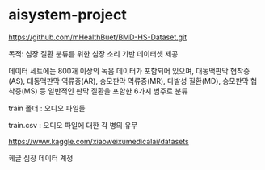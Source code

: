 # aisystem-project


https://github.com/mHealthBuet/BMD-HS-Dataset.git

목적: 심장 질환 분류를 위한 심장 소리 기반 데이터셋 제공

데이터 세트에는 800개 이상의 녹음 데이터가 포함되어 있으며, 대동맥판막 협착증(AS), 대동맥판막 역류증(AR), 승모판막 역류증(MR), 다발성 질환(MD), 승모판막 협착증(MS) 등 일반적인 판막 질환을 포함한 6가지 범주로 분류

train 폴더
: 오디오 파일들

train.csv
: 오디오 파일에 대한 각 병의 유무

https://www.kaggle.com/xiaoweixumedicalai/datasets

케글 심장 데이터 계정


